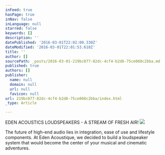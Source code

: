 ```yaml
---
inFeed: true
hasPage: true
inNav: false
inLanguage: null
starred: false
keywords: []
description: ''
datePublished: '2016-03-01T22:02:00.330Z'
dateModified: '2016-03-01T22:01:53.618Z'
title: ''
author: []
sourcePath: _posts/2016-03-01-219bc077-82dc-4cf4-b2d6-75ce060c2bba.md
published: true
authors: []
publisher:
  name: null
  domain: null
  url: null
  favicon: null
url: 219bc077-82dc-4cf4-b2d6-75ce060c2bba/index.html
_type: Article

---
```

EDEN ACOUSTICS LOUDSPEAKERS - A STREAM OF FRESH AIR!
![](https://the-grid-user-content.s3-us-west-2.amazonaws.com/8d4ef1ab-2530-4214-84ea-56929ed75ecb.jpg)

The future of high-end audio lies in integration, ease of use and lifestyle components. At Eden Acoustique, we decided to build a loudspeaker system that would become the center of your musical and cinematic adventures.